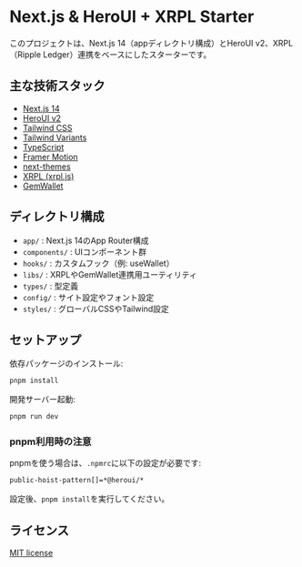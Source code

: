 # Next.js & HeroUI + XRPL Starter

このプロジェクトは、Next.js 14（appディレクトリ構成）とHeroUI v2、XRPL（Ripple Ledger）連携をベースにしたスターターです。

## 主な技術スタック

- [Next.js 14](https://nextjs.org/docs/getting-started)
- [HeroUI v2](https://heroui.com/)
- [Tailwind CSS](https://tailwindcss.com/)
- [Tailwind Variants](https://tailwind-variants.org)
- [TypeScript](https://www.typescriptlang.org/)
- [Framer Motion](https://www.framer.com/motion/)
- [next-themes](https://github.com/pacocoursey/next-themes)
- [XRPL (xrpl.js)](https://github.com/XRPLF/xrpl.js#readme)
- [GemWallet](https://gemwallet.app/docs/user-guide/introduction)

## ディレクトリ構成

- `app/`         : Next.js 14のApp Router構成
- `components/`  : UIコンポーネント群
- `hooks/`       : カスタムフック（例: useWallet）
- `libs/`        : XRPLやGemWallet連携用ユーティリティ
- `types/`       : 型定義
- `config/`      : サイト設定やフォント設定
- `styles/`      : グローバルCSSやTailwind設定

## セットアップ

依存パッケージのインストール:

```bash
pnpm install
```

開発サーバー起動:

```bash
pnpm run dev
```

### pnpm利用時の注意

pnpmを使う場合は、`.npmrc`に以下の設定が必要です:

```bash
public-hoist-pattern[]=*@heroui/*
```

設定後、`pnpm install`を実行してください。

## ライセンス

[MIT license](./LICENSE)
